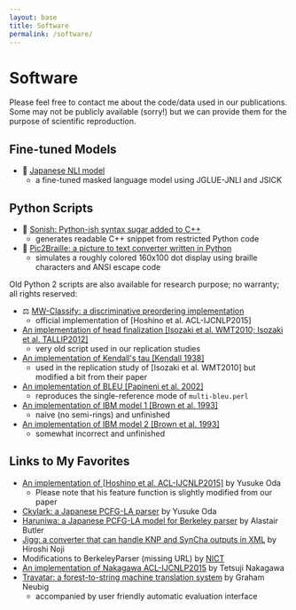 ```yaml
---
layout: base
title: Software
permalink: /software/
---
```


# Software

Please feel free to contact me about the code/data used in our publications.
Some may not be publicly available (sorry!) but we can provide them for the purpose of scientific reproduction.

## Fine-tuned Models

- 🤔 [Japanese NLI model](https://huggingface.co/cyberagent/xlm-roberta-large-jnli-jsick)
    - a fine-tuned masked language model using JGLUE-JNLI and JSICK

## Python Scripts

- 🧋  [Sonish: Python-ish syntax sugar added to C++](https://github.com/shhshn/sonish)
    - generates readable C++ snippet from restricted Python code
- 🐘 [Pic2Braille: a picture to text converter written in Python](https://github.com/shhshn/pic2braille)
    - simulates a roughly colored 160x100 dot display using braille characters and ANSI escape code

Old Python 2 scripts are also available for research purpose; no warranty; all rights reserved:
- ⚖️ [MW-Classify: a discriminative preordering implementation](https://github.com/shhshn/mw-classify)
    - official implementation of [Hoshino et al. ACL-IJCNLP2015]
- [An implementation of head finalization [Isozaki et al. WMT2010; Isozaki et al. TALLIP2012]](https://gist.github.com/shhshn/5c9d2c110e4dc822af3cf51bd830f9e9)
    - very old script used in our replication studies
- [An implementation of Kendall's tau [Kendall 1938]](https://gist.github.com/shhshn/63471359abd262269cae0b10da769f24)
    - used in the replication study of [Isozaki et al. WMT2010] but modified a bit from their paper
- [An implementation of BLEU [Papineni et al. 2002]](https://gist.github.com/shhshn/344034fee97416788bd6f911add2018d)
    - reproduces the single-reference mode of `multi-bleu.perl`
- [An implementation of IBM model 1 [Brown et al. 1993]](https://gist.github.com/shhshn/696fbf1bc163e923ae4eb6e33a89d2ac)
    - naive (no semi-rings) and unfinished
- [An implementation of IBM model 2 [Brown et al. 1993]](https://gist.github.com/shhshn/cdfe74ba9aee00bbb5ac2fb8abc70f20)
    - somewhat incorrect and unfinished

## Links to My Favorites

- [An implementation of [Hoshino et al. ACL-IJCNLP2015]](https://github.com/odashi/hoshino_preorder) by Yusuke Oda
    - Please note that his feature function is slightly modified from our paper
- [Ckylark: a Japanese PCFG-LA parser](https://github.com/odashi/ckylark) by Yusuke Oda
- [Haruniwa: a Japanese PCFG-LA model for Berkeley parser](https://github.com/ajb129/haruniwa2) by Alastair Butler
- [Jigg: a converter that can handle KNP and SynCha outputs in XML](https://github.com/mynlp/jigg) by Hiroshi Noji
- Modifications to BerkeleyParser (missing URL) by [NICT](https://att-astrec.nict.go.jp/product/)
- [An implementation of Nakagawa ACL-IJCNLP2015](https://github.com/google/topdown-btg-preordering) by Tetsuji Nakagawa
- [Travatar: a forest-to-string machine translation system](https://github.com/neubig/travatar) by Graham Neubig
    - accompanied by user friendly automatic evaluation interface
